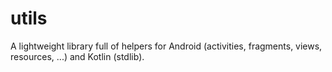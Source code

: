 # utils

A lightweight library full of helpers for Android (activities, fragments, views, resources, ...) and Kotlin (stdlib).